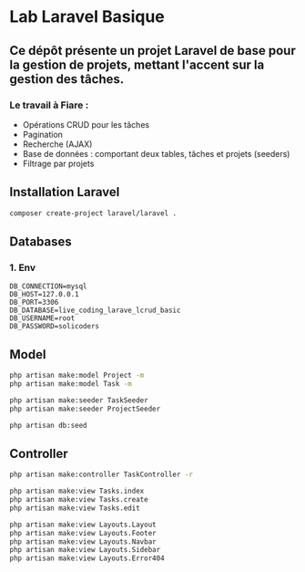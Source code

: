 # Lab Laravel Basique

## Ce dépôt présente un projet Laravel de base pour la gestion de projets, mettant l'accent sur la gestion des tâches.
### Le travail à Fiare :

- Opérations CRUD pour les tâches
- Pagination
- Recherche (AJAX)
- Base de données : comportant deux tables, tâches et projets (seeders)
- Filtrage par projets



<!-- ## Les Commands -->
## Installation Laravel 

```bash
composer create-project laravel/laravel .
```

## Databases
### 1. Env

```
DB_CONNECTION=mysql
DB_HOST=127.0.0.1
DB_PORT=3306
DB_DATABASE=live_coding_larave_lcrud_basic
DB_USERNAME=root
DB_PASSWORD=solicoders
```



## Model

```bash
php artisan make:model Project -m
php artisan make:model Task -m
```

```bash
php artisan make:seeder TaskSeeder
php artisan make:seeder ProjectSeeder


```

```bash
php artisan db:seed

```

## Controller
```bash
php artisan make:controller TaskController -r


```

```bash
php artisan make:view Tasks.index
php artisan make:view Tasks.create
php artisan make:view Tasks.edit

php artisan make:view Layouts.Layout
php artisan make:view Layouts.Footer
php artisan make:view Layouts.Navbar
php artisan make:view Layouts.Sidebar
php artisan make:view Layouts.Error404

```
